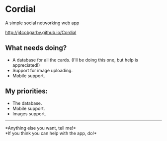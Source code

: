 # Cordial
A simple social networking web app

http://j4cobgarby.github.io/Cordial

## What needs doing?
  - A database for all the cards. (I'll be doing this one, but help is appreciated!)
  - Support for image uploading.
  - Mobile support.

## My priorities:
  - The database.
  - Mobile support.
  - Images support.
<hr>
*Anything else you want, tell me!*<br>
*If you think you can help with the app, do!*
